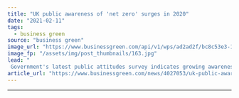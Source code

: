 ```yaml
---
title: "UK public awareness of 'net zero' surges in 2020"
date: "2021-02-11"
tags: 
  - business green
source: "business green"
image_url: "https://www.businessgreen.com/api/v1/wps/ad2ad2f/bc8c53e3-1ad1-4d6c-9b76-d9b252eeb8be/2/Boris-Johnson-COP26-launch-185x114.jpg"
image_fp: "/assets/img/post_thumbnails/163.jpg"
lead: "
 Government's latest public attitudes survey indicates growing awareness of the net zero concept, although deeper understanding of the changes needed to deliver full decarbonisation remains scarce ..."
article_url: "https://www.businessgreen.com/news/4027053/uk-public-awareness-net-zero-surges-2020"
---
```


---
